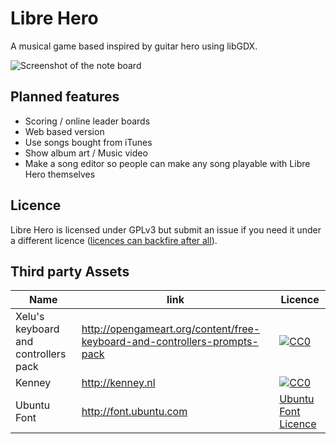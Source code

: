 Libre Hero
==========

A musical game based inspired by guitar hero using libGDX.

![Screenshot of the note board](https://raw.github.com/sramsay64/LibreHero/master/doc/images/Screenshot-1.png)

Planned features
----------------

* Scoring / online leader boards
* Web based version
* Use songs bought from iTunes
* Show album art / Music video
* Make a song editor so people can make any song playable with Libre Hero themselves

Licence
-------

Libre Hero is licensed under GPLv3 but submit an issue if you need it under a different licence ([licences can backfire after all](https://dolphin-emu.org/blog/2015/05/25/relicensing-dolphin)).

Third party Assets
------------------

| Name | link | Licence |
| ---- | ---- | ------- |
| Xelu's keyboard and controllers pack | <http://opengameart.org/content/free-keyboard-and-controllers-prompts-pack> | <a href="http://creativecommons.org/publicdomain/zero/1.0/"><img src="https://i.creativecommons.org/p/zero/1.0/88x31.png" alt="CC0" title="CC0"></a>
| Kenney | <http://kenney.nl> | <a href="http://creativecommons.org/publicdomain/zero/1.0/"><img src="https://i.creativecommons.org/p/zero/1.0/88x31.png" alt="CC0" title="CC0"></a>
| Ubuntu Font | <http://font.ubuntu.com> | [Ubuntu Font Licence](http://font.ubuntu.com/licence/) |

